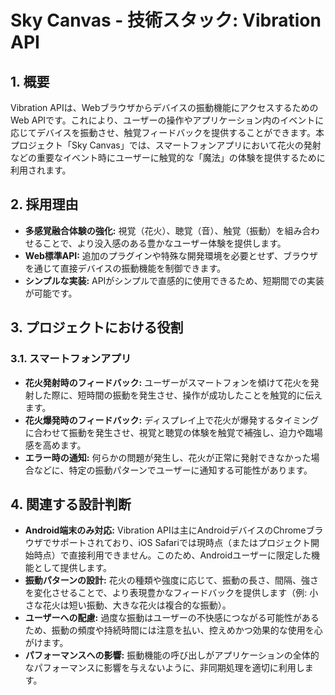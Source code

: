 # Sky Canvas - 技術スタック: Vibration API

## 1. 概要

Vibration APIは、Webブラウザからデバイスの振動機能にアクセスするためのWeb APIです。これにより、ユーザーの操作やアプリケーション内のイベントに応じてデバイスを振動させ、触覚フィードバックを提供することができます。本プロジェクト「Sky Canvas」では、スマートフォンアプリにおいて花火の発射などの重要なイベント時にユーザーに触覚的な「魔法」の体験を提供するために利用されます。

## 2. 採用理由

-   **多感覚融合体験の強化:** 視覚（花火）、聴覚（音）、触覚（振動）を組み合わせることで、より没入感のある豊かなユーザー体験を提供します。
-   **Web標準API:** 追加のプラグインや特殊な開発環境を必要とせず、ブラウザを通じて直接デバイスの振動機能を制御できます。
-   **シンプルな実装:** APIがシンプルで直感的に使用できるため、短期間での実装が可能です。

## 3. プロジェクトにおける役割

### 3.1. スマートフォンアプリ

-   **花火発射時のフィードバック:** ユーザーがスマートフォンを傾けて花火を発射した際に、短時間の振動を発生させ、操作が成功したことを触覚的に伝えます。
-   **花火爆発時のフィードバック:** ディスプレイ上で花火が爆発するタイミングに合わせて振動を発生させ、視覚と聴覚の体験を触覚で補強し、迫力や臨場感を高めます。
-   **エラー時の通知:** 何らかの問題が発生し、花火が正常に発射できなかった場合などに、特定の振動パターンでユーザーに通知する可能性があります。

## 4. 関連する設計判断

-   **Android端末のみ対応:** Vibration APIは主にAndroidデバイスのChromeブラウザでサポートされており、iOS Safariでは現時点（またはプロジェクト開始時点）で直接利用できません。このため、Androidユーザーに限定した機能として提供します。
-   **振動パターンの設計:** 花火の種類や強度に応じて、振動の長さ、間隔、強さを変化させることで、より表現豊かなフィードバックを提供します（例: 小さな花火は短い振動、大きな花火は複合的な振動）。
-   **ユーザーへの配慮:** 過度な振動はユーザーの不快感につながる可能性があるため、振動の頻度や持続時間には注意を払い、控えめかつ効果的な使用を心がけます。
-   **パフォーマンスへの影響:** 振動機能の呼び出しがアプリケーションの全体的なパフォーマンスに影響を与えないように、非同期処理を適切に利用します。 